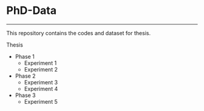 # PhD-Data
---
This repository contains the codes and dataset for thesis.

Thesis
- Phase 1
  - Experiment 1
  - Experiment 2
- Phase 2
  - Experiment 3
  - Experiment 4
- Phase 3
  - Experiment 5
